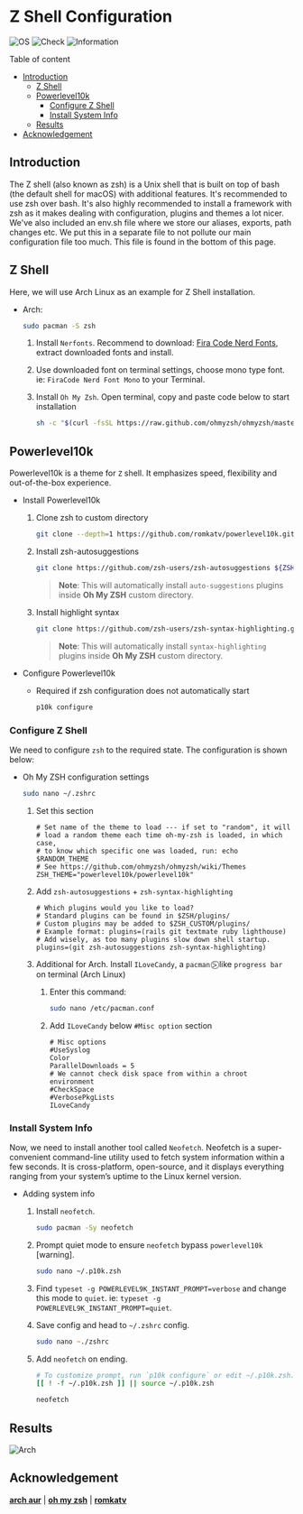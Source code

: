 # Z Shell Configuration

![OS](https://img.shields.io/badge/OS-Arch-white)
![Check](https://img.shields.io/badge/Status-Pass-brightgreen)
![Information](https://img.shields.io/badge/Information-Terminal-yellow)

Table of content

- [Introduction](#introduction)
  - [Z Shell](#z-shell)
  - [Powerlevel10k](#powerlevel10k)
    - [Configure Z Shell](#configure-z-shell)
    - [Install System Info](#install-system-info)
  - [Results](#results)
- [Acknowledgement](#acknowledgement)

## Introduction

The Z shell (also known as zsh) is a Unix shell that is built on top of bash (the default shell for macOS) with additional features. It's recommended to use zsh over bash. It's also highly recommended to install a framework with zsh as it makes dealing with configuration, plugins and themes a lot nicer. We've also included an env.sh file where we store our aliases, exports, path changes etc. We put this in a separate file to not pollute our main configuration file too much. This file is found in the bottom of this page.

## Z Shell

Here, we will use Arch Linux as an example for Z Shell installation.

- Arch:

    ```bash
    sudo pacman -S zsh
    ```

    1. Install `Nerfonts`. Recommend to download: [Fira Code Nerd Fonts][nerdfonts-download], extract downloaded fonts and install.
    2. Use downloaded font on terminal settings, choose mono type font. ie: `FiraCode Nerd Font Mono` to your Terminal.
    3. Install `Oh My Zsh`. Open terminal, copy and paste code below to start installation

        ```zsh
        sh -c "$(curl -fsSL https://raw.github.com/ohmyzsh/ohmyzsh/master/tools/install.sh)"
        ```

## Powerlevel10k

Powerlevel10k is a theme for `Z` shell. It emphasizes speed, flexibility and out-of-the-box experience.

- Install Powerlevel10k

    1. Clone zsh to custom directory

        ```zsh
        git clone --depth=1 https://github.com/romkatv/powerlevel10k.git ${ZSH_CUSTOM:-$HOME/.oh-my-zsh/custom}/themes/powerlevel10k
        ```

    2. Install zsh-autosuggestions

        ```zsh
        git clone https://github.com/zsh-users/zsh-autosuggestions ${ZSH_CUSTOM:-~/.oh-my-zsh/custom}/plugins/zsh-autosuggestions
        ```

        > **Note**: This will automatically install `auto-suggestions` plugins inside **Oh My ZSH** custom directory.
    3. Install highlight syntax

        ```zsh
        git clone https://github.com/zsh-users/zsh-syntax-highlighting.git ${ZSH_CUSTOM:-~/.oh-my-zsh/custom}/plugins/zsh-syntax-highlighting
        ```

        > **Note**: This will automatically install `syntax-highlighting` plugins inside **Oh My ZSH** custom directory.

- Configure Powerlevel10k

  - Required if zsh configuration does not automatically start

    ```zsh
    p10k configure 
    ```

### Configure Z Shell

We need to configure `zsh` to the required state. The configuration is shown below:

- Oh My ZSH configuration settings

    ```zsh
    sudo nano ~/.zshrc
    ```

    1. Set this section

        ```nano
        # Set name of the theme to load --- if set to "random", it will
        # load a random theme each time oh-my-zsh is loaded, in which case,
        # to know which specific one was loaded, run: echo $RANDOM_THEME
        # See https://github.com/ohmyzsh/ohmyzsh/wiki/Themes
        ZSH_THEME="powerlevel10k/powerlevel10k"
        ```

    2. Add `zsh-autosuggestions` + `zsh-syntax-highlighting`

        ```nano
        # Which plugins would you like to load?
        # Standard plugins can be found in $ZSH/plugins/
        # Custom plugins may be added to $ZSH_CUSTOM/plugins/
        # Example format: plugins=(rails git textmate ruby lighthouse)
        # Add wisely, as too many plugins slow down shell startup.
        plugins=(git zsh-autosuggestions zsh-syntax-highlighting)
        ```

    3. Additional for Arch. Install `ILoveCandy`, a `pacman` ⍩⃝ like `progress bar` on terminal (Arch Linux)

        1. Enter this command:

            ```zsh
            sudo nano /etc/pacman.conf 
            ```

        2. Add `ILoveCandy` below `#Misc option` section

            ```nano
            # Misc options
            #UseSyslog
            Color
            ParallelDownloads = 5
            # We cannot check disk space from within a chroot environment
            #CheckSpace
            #VerbosePkgLists
            ILoveCandy
            ```

### Install System Info

Now, we need to install another tool called `Neofetch`. Neofetch is a super-convenient command-line utility used to fetch system information within a few seconds. It is cross-platform, open-source, and it displays everything ranging from your system’s uptime to the Linux kernel version.

- Adding system info

    1. Install `neofetch`.

        ```zsh
        sudo pacman -Sy neofetch
        ```

    2. Prompt quiet mode to ensure `neofetch` bypass `powerlevel10k` [warning].

        ```zsh
        sudo nano ~/.p10k.zsh
        ```

    3. Find `typeset -g POWERLEVEL9K_INSTANT_PROMPT=verbose` and change this mode to `quiet`. ie: `typeset -g POWERLEVEL9K_INSTANT_PROMPT=quiet`.
    4. Save config and head to `~/.zshrc` config.

        ```zsh
        sudo nano ~./zshrc
        ```

    5. Add `neofetch` on ending.

        ```zsh
        # To customize prompt, run `p10k configure` or edit ~/.p10k.zsh.
        [[ ! -f ~/.p10k.zsh ]] || source ~/.p10k.zsh

        neofetch
        ```

## Results

![Arch][arch-linux]

## Acknowledgement

[**arch aur**][arch-aur] | [**oh my zsh**][oh-my-zsh] | [**romkatv**][romkatv]

[arch-aur]: https://aur.archlinux.org/packages/anycable-go
[arch-linux]: https://user-images.githubusercontent.com/72515939/215356327-2d6c8f9f-c616-48a6-af30-37c2fb5454a3.png
[nerdfonts-download]: https://github.com/ryanoasis/nerd-fonts/releases/download/v2.2.2/FiraCode.zip
[oh-my-zsh]: https://ohmyz.sh
[romkatv]: https://github.com/romkatv
